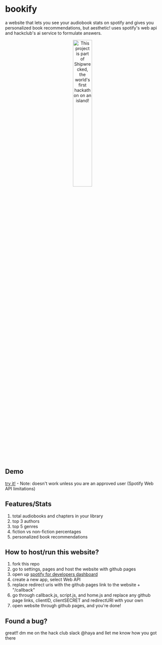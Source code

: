 # bookify
a website that lets you see your audiobook stats on spotify and gives you personalized book recommendations, but aesthetic! uses spotify's web api and hackclub's ai service to formulate answers.

<div align="center">
  <a href="https://shipwrecked.hackclub.com/?t=ghrm" target="_blank">
    <img src="https://hc-cdn.hel1.your-objectstorage.com/s/v3/739361f1d440b17fc9e2f74e49fc185d86cbec14_badge.png" 
         alt="This project is part of Shipwrecked, the world's first hackathon on an island!" 
         style="width: 35%;">
  </a>
</div>

## Demo
[try it!](aquaseals.github.io/bookify/) - Note: doesn't work unless you are an approved user (Spotify Web API limitations)

## Features/Stats
1. total audiobooks and chapters in your library
2. top 3 authors
3. top 5 genres
4. fiction vs non-fiction percentages
5. personalized book recommendations

## How to host/run this website?
1. fork this repo
2. go to settings, pages and host the website with github pages
3. open up [spotify for developers dashboard](https://developer.spotify.com/dashboard)
4. create a new app, select Web API
5. replace redirect uris with the github pages link to the website + "/callback"
6. go through callback.js, script.js, and home.js and replace any github page links, clientID, clientSECRET and redirectURI with your own
7. open website through github pages, and you're done!

## Found a bug?
great!! dm me on the hack club slack @haya and llet me know how you got there
